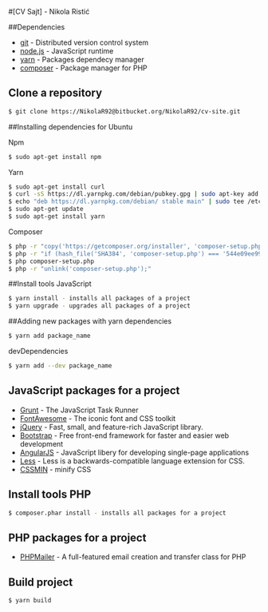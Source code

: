 #[CV Sajt] - Nikola Ristić

##Dependencies
* [git](https://git-scm.com/) - Distributed version control system
* [node.js](http://nodejs.org) - JavaScript runtime
* [yarn](https://yarnpkg.com) - Packages dependecy manager
* [composer](https://getcomposer.org/) - Package manager for PHP

## Clone a repository

```sh
$ git clone https://NikolaR92@bitbucket.org/NikolaR92/cv-site.git
```

##Installing dependencies for Ubuntu

Npm
```sh
$ sudo apt-get install npm
```
Yarn
```sh
$ sudo apt-get install curl
$ curl -sS https://dl.yarnpkg.com/debian/pubkey.gpg | sudo apt-key add -
$ echo "deb https://dl.yarnpkg.com/debian/ stable main" | sudo tee /etc/apt/sources.list.d/yarn.list
$ sudo apt-get update
$ sudo apt-get install yarn
```
Composer
```sh
$ php -r "copy('https://getcomposer.org/installer', 'composer-setup.php');"
$ php -r "if (hash_file('SHA384', 'composer-setup.php') === '544e09ee996cdf60ece3804abc52599c22b1f40f4323403c44d44fdfdd586475ca9813a858088ffbc1f233e9b180f061') { echo 'Installer verified'; } else { echo 'Installer corrupt'; unlink('composer-setup.php'); } echo PHP_EOL;"
$ php composer-setup.php
$ php -r "unlink('composer-setup.php');"
```

##Install tools JavaScript

```sh
$ yarn install - installs all packages of a project
$ yarn upgrade - upgrades all packages of a project
```
##Adding new packages with yarn
dependencies
```sh
$ yarn add package_name
```
devDependencies
```sh
$ yarn add --dev package_name
```

## JavaScript packages for a project

* [Grunt](http://gruntjs.com) - The JavaScript Task Runner
* [FontAwesome](https://fortawesome.github.io/Font-Awesome/) - The iconic font and CSS toolkit
* [jQuery](https://jquery.com/) - Fast, small, and feature-rich JavaScript library.
* [Bootstrap](https://getbootstrap.com/) - Free front-end framework for faster and easier web development
* [AngularJS](https://angularjs.org) - JavaScript libery for developing single-page applications
* [Less](http://lesscss.org/) - Less is a backwards-compatible language extension for CSS.
* [CSSMIN](https://github.com/gruntjs/grunt-contrib-cssmin) - minify CSS 
## Install tools PHP
```sh
$ composer.phar install - installs all packages for a project
```

## PHP packages for a project
* [PHPMailer](https://github.com/PHPMailer/PHPMailer) - A full-featured email creation and transfer class for PHP

## Build project
```sh
$ yarn build
```
